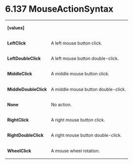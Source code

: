 <html dir="LTR" xmlns:mshelp="http://msdn.microsoft.com/mshelp" xmlns:ddue="http://ddue.schemas.microsoft.com/authoring/2003/5" xmlns:xlink="http://www.w3.org/1999/xlink" xmlns:tool="http://www.microsoft.com/tooltip"><body><input type="hidden" id="userDataCache" class="userDataStyle"><input type="hidden" id="hiddenScrollOffset"><img id="dropDownImage" style="display:none; height:0; width:0;" src="../local/drpdown.gif"><img id="dropDownHoverImage" style="display:none; height:0; width:0;" src="../local/drpdown_orange.gif"><img id="collapseImage" style="display:none; height:0; width:0;" src="../local/collapse.gif"><img id="expandImage" style="display:none; height:0; width:0;" src="../local/exp.gif"><img id="collapseAllImage" style="display:none; height:0; width:0;" src="../local/collall.gif"><img id="expandAllImage" style="display:none; height:0; width:0;" src="../local/expall.gif"><img id="copyImage" style="display:none; height:0; width:0;" src="../local/copycode.gif"><img id="copyHoverImage" style="display:none; height:0; width:0;" src="../local/copycodeHighlight.gif"><div id="header"><h1 class="heading">6.137 MouseActionSyntax</h1></div><div id="mainSection"><div id="mainBody"><div id="allHistory" class="saveHistory" onsave="saveAll()" onload="loadAll()"></div>




<p xmlns:wsd="http://wsdev.schemas.microsoft.com/authoring/2008/2" xmlns:msxsl="urn:schemas-microsoft-com:xslt" xmlns:script="urn:script" xmlns:build="urn:build">
<div id="sectionSection0" class="section" name="collapseableSection"><content xmlns="http://ddue.schemas.microsoft.com/authoring/2003/5" xmlns:wsd="http://wsdev.schemas.microsoft.com/authoring/2008/2" xmlns:msxsl="urn:schemas-microsoft-com:xslt" xmlns:script="urn:script" xmlns:build="urn:build">
				</content></div><div id="sectionSection1" class="section" name="collapseableSection"><content xmlns="http://ddue.schemas.microsoft.com/authoring/2003/5" xmlns:wsd="http://wsdev.schemas.microsoft.com/authoring/2008/2" xmlns:msxsl="urn:schemas-microsoft-com:xslt" xmlns:script="urn:script" xmlns:build="urn:build">
					<p xmlns=""><b></b></p><table class="ProtocolAuthoredTable" xmlns=""><tr>
								<td>
									<p>
										<b>[values]</b>
									</p>
								</td>
								<td>
								</td>
							</tr><tr>
							<td>
								<p>
									<b>LeftClick</b>
								</p>
							</td>
							<td>
								<p>A left mouse button click.</p>
							</td>
						</tr><tr>
							<td>
								<p>
									<b>LeftDoubleClick</b>
								</p>
							</td>
							<td>
								<p>A left mouse button double-click.</p>
							</td>
						</tr><tr>
							<td>
								<p>
									<b>MiddleClick</b>
								</p>
							</td>
							<td>
								<p>A middle mouse button click.</p>
							</td>
						</tr><tr>
							<td>
								<p>
									<b>MiddleDoubleClick</b>
								</p>
							</td>
							<td>
								<p>A middle mouse button double-click.</p>
							</td>
						</tr><tr>
							<td>
								<p>
									<b>None</b>
								</p>
							</td>
							<td>
								<p>No action.</p>
							</td>
						</tr><tr>
							<td>
								<p>
									<b>RightClick</b>
								</p>
							</td>
							<td>
								<p>A right mouse button click.</p>
							</td>
						</tr><tr>
							<td>
								<p>
									<b>RightDoubleClick</b>
								</p>
							</td>
							<td>
								<p>A right mouse button double-click.</p>
							</td>
						</tr><tr>
							<td>
								<p>
									<b>WheelClick</b>
								</p>
							</td>
							<td>
								<p>A mouse wheel rotation.</p>
							</td>
						</tr></table>
				</content></div><!--[if gte IE 5]>
			<tool:tip element="languageFilterToolTip" avoidmouse="false"/>
		<![endif]--></div><a name="feedback"></a><span></span></div></body></html>

